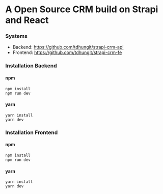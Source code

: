 # A Open Source CRM build on Strapi and React

### Systems

- Backend: https://github.com/tdhungit/strapi-crm-api
- Frontend: https://github.com/tdhungit/strapi-crm-fe

### Installation Backend

#### npm

```
npm install
npm run dev
```

#### yarn

```
yarn install
yarn dev
```

### Installation Frontend

#### npm

```
npm install
npm run dev
```

#### yarn

```
yarn install
yarn dev
```

